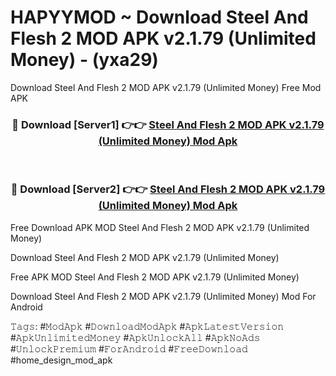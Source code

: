# HAPYYMOD ~ Download Steel And Flesh 2 MOD APK v2.1.79 (Unlimited Money) - (yxa29)
Download Steel And Flesh 2 MOD APK v2.1.79 (Unlimited Money) Free Mod APK

<div align="center">
<h3>🔴 Download [Server1] 👉👉 <a href="https://apk-comot.site?title=Steel_And_Flesh_2_MOD_APK_v2.1.79_(Unlimited_Money)">Steel And Flesh 2 MOD APK v2.1.79 (Unlimited Money) Mod Apk</a></h3><br>

<h3>🔴 Download [Server2] 👉👉 <a href="https://apk-comot.site?title=Steel_And_Flesh_2_MOD_APK_v2.1.79_(Unlimited_Money)">Steel And Flesh 2 MOD APK v2.1.79 (Unlimited Money) Mod Apk</a></h3>
</div>


Free Download APK MOD Steel And Flesh 2 MOD APK v2.1.79 (Unlimited Money)

Download Steel And Flesh 2 MOD APK v2.1.79 (Unlimited Money) 

Free APK MOD Steel And Flesh 2 MOD APK v2.1.79 (Unlimited Money) 

Download Steel And Flesh 2 MOD APK v2.1.79 (Unlimited Money) Mod For Android

𝚃𝚊𝚐𝚜: #𝙼𝚘𝚍𝙰𝚙𝚔 #𝙳𝚘𝚠𝚗𝚕𝚘𝚊𝚍𝙼𝚘𝚍𝙰𝚙𝚔 #𝙰𝚙𝚔𝙻𝚊𝚝𝚎𝚜𝚝𝚅𝚎𝚛𝚜𝚒𝚘𝚗 #𝙰𝚙𝚔𝚄𝚗𝚕𝚒𝚖𝚒𝚝𝚎𝚍𝙼𝚘𝚗𝚎𝚢 #𝙰𝚙𝚔𝚄𝚗𝚕𝚘𝚌𝚔𝙰𝚕𝚕 #𝙰𝚙𝚔𝙽𝚘𝙰𝚍𝚜 #𝚄𝚗𝚕𝚘𝚌𝚔𝙿𝚛𝚎𝚖𝚒𝚞𝚖 #𝙵𝚘𝚛𝙰𝚗𝚍𝚛𝚘𝚒𝚍 #𝙵𝚛𝚎𝚎𝙳𝚘𝚠𝚗𝚕𝚘𝚊𝚍 #home_design_mod_apk